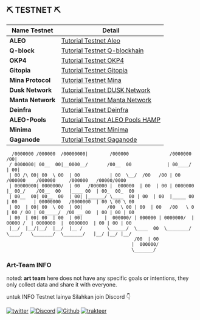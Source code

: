 
## ⛏️ TESTNET ⛏️
| Name Testnet             | Detail                                                                               | 
| ----------------- | --------------------------------------------------------------------------------------------|
|**ALEO**           |[Tutorial Testnet Aleo](https://github.com/Art-Sy5team/Aleo/blob/main/README.md)                       |  
|**Q-block**        |[Tutorial Testnet Q-blockhain](https://github.com/Art-Sy5team/Q-Blockchain-Tesnet/blob/main/README.md) |
|**OKP4**           |[Tutorial Testnet OKP4](https://github.com/Art-Sy5team/OKP4/blob/main/README.md)                   |
|**Gitopia**        |[Tutorial Testnet Gitopia](https://github.com/Art-Sy5team/Gitopia/blob/main/README.md)             |
|**Mina Protocol**  |[Tutorial Testnet Mina ](https://github.com/Art-Sy5team/Mina-Protocol/blob/main/README.md)         |
|**Dusk Network**   |[Tutorial Testnet DUSK Network](https://github.com/Art-Sy5team/DUSK/blob/main/README.md)           |
|**Manta Network**  |[Tutorial Testnet Manta Network](https://github.com/Art-Sy5team/Manta-Network/blob/main/README.md) |
|**Deinfra**        |[Tutorial Testnet Deinfra](https://github.com/Art-Sy5team/Deinfra/blob/main/README.md)             |
|**ALEO-Pools**     |[Tutorial Testnet ALEO Pools HAMP](https://github.com/Art-Sy5team/Aleo-Pools/blob/main/README.md)  |
|**Minima**         |[Tutorial Testnet Minima](https://github.com/Art-Sy5team/Minima/blob/main/README.md)               |
|**Gaganode**       |[Tutorial Testnet Gaganode](https://github.com/Art-Sy5team/gaganode/blob/main/README.md)           |


      /0000000 /000000  /00000000|        /000000               /0000000   /00|                                                 
     / 0000000| 00__  00|__0000__/       /00__  00             | 00____/  | 00|                                                
     | 00 /\ 00| 00  \ 00  | 00           | 00  \__/  /00   /00 | 00       /000000    /000000     /000000   /00000/0000    
     | 00000000| 0000000/  | 00   /000000 |  000000  | 00  | 00 | 0000000 |_ 00_/    /00__  00   |____ 00  | 00_  00_  00  
     | 00__  00| 00__  00  | 00| |______/ \____  00 | 00  | 00  |_____ 00 | 00      | 00000000   /0000000  | 00 \ 00 \ 00  
     | 00  | 00| 00  \ 00  | 00|         /00  \ 00 | 00  | 00   /00   \ 0 | 00 / 00 | 00_____/  /00 __ 00  | 00 | 00 | 00  
     | 00  | 00| 00  | 00  | 00|        |  000000/ | 000000 | 0000000/  |  00000 /  | 0000000  |  0000000  | 00 | 00 | 00  
     |__/  |__/|__/  |__/  |__ /         \______/  \____  00  \________/   \____/   \_______/  \_______/   |__/ |__/ |__/   
                                                   /00  | 00                                                                    
                                                  |  000000/                                                                    
                                                  \_______/   

### Art-Team INFO
noted: **art team** here does not have any specific goals or intentions, they only collect data and share it with everyone.

untuk INFO Testnet lainya Silahkan join Discord 👇

[![twitter](https://img.shields.io/badge/twitter-1DA1F2?style=for-the-badge&logo=twitter&logoColor=white)](https://twitter.com/ArtSy5team)
[![Discord](https://img.shields.io/badge/discord-7289d9?style=for-the-badge&logo=discord&logoColor=white)](https://discord.gg/hFmA9gt6cj)
[![Github](https://img.shields.io/badge/GitHub-171515?style=for-the-badge&logo=GitHub&logoColor=white)](https://github.com/Art-Sy5team)
[![trakteer](https://img.shields.io/badge/trakteer.id-e31e1e?style=for-the-badge&logo=ko-fi&logoColor=white)](https://trakteer.id/Art-Sy5team/tip)
